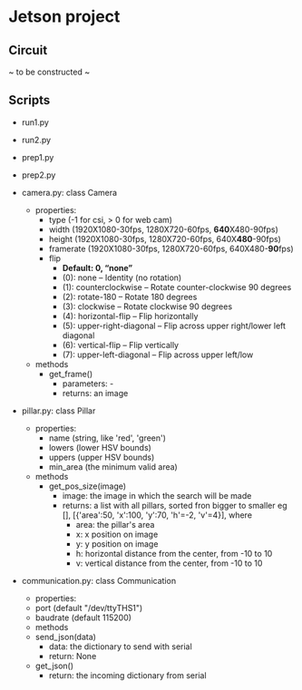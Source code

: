 # Jetson project

## Circuit
~ to be constructed ~

## Scripts
- run1.py

- run2.py

- prep1.py

- prep2.py

- camera.py: class Camera
  - properties:
    - type (-1 for csi, > 0 for web cam)
    - width (1920X1080-30fps, 1280X720-60fps, **640**X480-90fps)
    - height (1920X1080-30fps, 1280X720-60fps, 640X**480**-90fps)
    - framerate (1920X1080-30fps, 1280X720-60fps, 640X480-**90**fps)
    - flip
      - **Default: 0, “none”**
      - (0): none – Identity (no rotation)
      - (1): counterclockwise – Rotate counter-clockwise 90 degrees
      - (2): rotate-180 – Rotate 180 degrees
      - (3): clockwise – Rotate clockwise 90 degrees
      - (4): horizontal-flip – Flip horizontally
      - (5): upper-right-diagonal – Flip across upper right/lower left diagonal
      - (6): vertical-flip – Flip vertically
      - (7): upper-left-diagonal – Flip across upper left/low
  - methods
    - get_frame()
      - parameters: -
      - returns: an image 
- pillar.py: class Pillar
  - properties:
    - name (string, like 'red', 'green')
    - lowers (lower HSV bounds)
    - uppers (upper HSV bounds)
    - min_area (the minimum valid area)
  - methods
    - get_pos_size(image)
      - image: the image in which the search will be made
      - returns: a list with all pillars, sorted fron bigger to smaller eg [], [{'area':50, 'x':100, 'y':70, 'h'=-2, 'v'=4}], where
        - area: the pillar's area
        - x: x position on image
        - y: y position on image
        - h: horizontal distance from the center, from -10 to 10
        - v: vertical distance from the center, from -10 to 10
- communication.py: class Communication
  -  properties:
    - port (default "/dev/ttyTHS1")
    - baudrate (default 115200)
  -  methods
    - send_json(data)
      - data: the dictionary to send with serial
      - return: None
    - get_json()
      - return: the incoming dictionary from serial 

